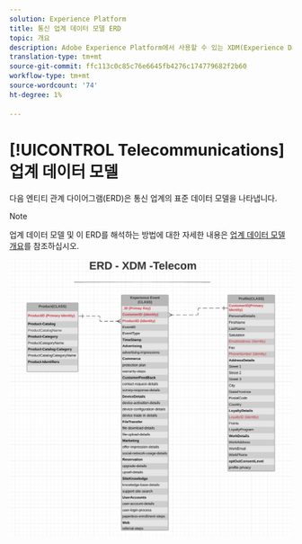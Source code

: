 ```yaml
---
solution: Experience Platform
title: 통신 업계 데이터 모델 ERD
topic: 개요
description: Adobe Experience Platform에서 사용할 수 있는 XDM(Experience Data Model)과 호환되는 텔레커뮤니케이션 산업 표준 데이터 모델을 설명하는 ERD(엔터티 관계 다이어그램)를 봅니다.
translation-type: tm+mt
source-git-commit: ffc113c0c85c76e6645fb4276c174779682f2b60
workflow-type: tm+mt
source-wordcount: '74'
ht-degree: 1%

---
```



# [!UICONTROL Telecommunications] 업계 데이터 모델

다음 엔티티 관계 다이어그램(ERD)은 통신 업계의 표준 데이터 모델을 나타냅니다.

>[!NOTE]
>
>업계 데이터 모델 및 이 ERD를 해석하는 방법에 대한 자세한 내용은 [업계 데이터 모델 개요](./overview.md)를 참조하십시오.

![](../../images/industries/telecom.png)
